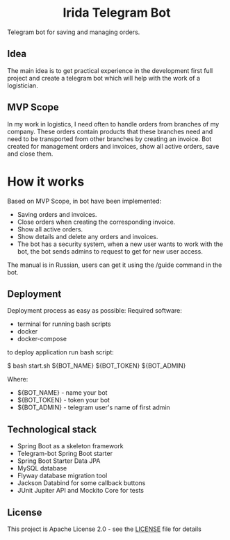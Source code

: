 <h1 align="center">Irida Telegram Bot</h1>

Telegram bot for saving and managing orders.

## Idea
The main idea is to get practical experience in the development first full project and create a telegram bot which will help with the work of a logistician.

## MVP Scope
In my work in logistics, I need often to handle orders from branches of my company. These orders contain products that these branches need and need to be transported from other branches by creating an invoice. Bot created for management orders and invoices, show all active orders, save and close them.

# How it works 
Based on MVP Scope, in bot have been implemented:
- Saving orders and invoices.
- Close orders when creating the corresponding invoice.
- Show all active orders.
- Show details and delete any orders and invoices.
- The bot has a security system, when a new user wants to work with the bot, the bot sends admins to request to get for new user access.

The manual is in Russian, users can get it using the /guide command in the bot.

## Deployment
Deployment process as easy as possible:
Required software:
- terminal for running bash scripts
- docker
- docker-compose

to deploy application run bash script:

$ bash start.sh ${BOT_NAME} ${BOT_TOKEN} ${BOT_ADMIN}

Where:
- ${BOT_NAME} - name your bot
- ${BOT_TOKEN} - token your bot
- ${BOT_ADMIN} - telegram user's name of first admin

## Technological stack
- Spring Boot as a skeleton framework
- Telegram-bot Spring Boot starter
- Spring Boot Starter Data JPA
- MySQL database
- Flyway database migration tool
- Jackson Databind for some callback buttons
- JUnit Jupiter API and Mockito Core for tests

## License
This project is Apache License 2.0 - see the [LICENSE](LICENSE) file for details